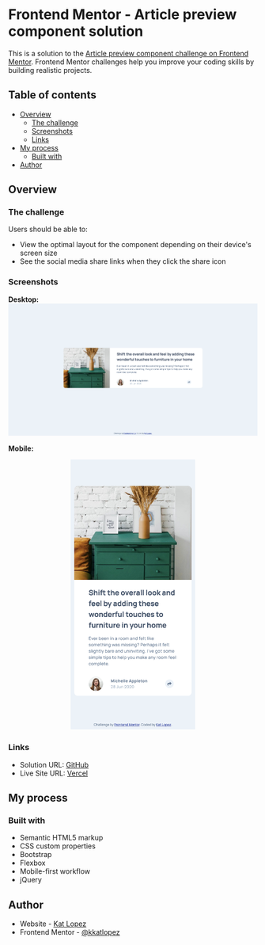 # Frontend Mentor - Article preview component solution

This is a solution to the [Article preview component challenge on Frontend Mentor](https://www.frontendmentor.io/challenges/article-preview-component-dYBN_pYFT). Frontend Mentor challenges help you improve your coding skills by building realistic projects. 

## Table of contents

- [Overview](#overview)
  - [The challenge](#the-challenge)
  - [Screenshots](#screenshots)
  - [Links](#links)
- [My process](#my-process)
  - [Built with](#built-with)
- [Author](#author)

## Overview

### The challenge

Users should be able to:

- View the optimal layout for the component depending on their device's screen size
- See the social media share links when they click the share icon

### Screenshots

**Desktop:**
![Screenshot of component on desktop](./images/screenshot-desktop.png)

**Mobile:**
<p style="text-align: center"><img src="./images/screenshot-mobile.png" width="50%" height="auto" alt="Screenshot of application on component"/></p>


### Links

- Solution URL: [GitHub](https://your-solution-url.com)
- Live Site URL: [Vercel](https://your-live-site-url.com)

## My process

### Built with

- Semantic HTML5 markup
- CSS custom properties
- Bootstrap
- Flexbox
- Mobile-first workflow
- jQuery

## Author

- Website - [Kat Lopez](https://linkedin.com/in/kkatlopez)
- Frontend Mentor - [@kkatlopez](https://www.frontendmentor.io/profile/kkatlopez)
